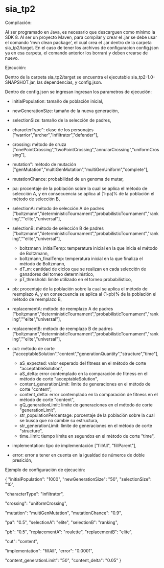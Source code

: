 # sia_tp2
Compilación:

Al ser programado en Java, es necesario que descarguen como mínimo la SDK 8.
Al ser un proyecto Maven, para compilar y crear el .jar se debe usar el comando 'mvn clean package', el cual crea el .jar dentro de la carpeta sia_tp2/target.
En el caso de tener los archivos de configuracion config.json ya en esa carpeta, el comando anterior los borrará y deben crearse de nuevo.

Ejecución:

Dentro de la carpeta sia_tp2/target se encuentra el ejecutable sia_tp2-1.0-SNAPSHOT.jar, las dependencias, y config.json. 

Dentro de config.json se ingresan ingresan los parametros de ejecución:
  - initialPopulation: tamaño de población inicial,
  - newGenerationSize: tamaño de la nueva generación,
  - selectionSize: tamaño de la selección de padres,
  - characterType": clase de los personajes ["warrior","archer","infiltrator","defender"],

   - crossing: método de cruza ["onePointCrossing","twoPointCrossing","annularCrossing","uniformCrossing"],
   - mutation": método de mutación ["genMutation","multiGenMutation","multiGenUniform","complete"],
   - mutationChance: probabilidad de un genoma de mutar,

  - pa: procentaje de la población sobre la cual se aplica el método de selección A, y
        en consecuencia se aplica al (1-pa)% de la población el método de selección B,
  - selectionA: método de selección A de padres ["boltzmann","deterministicTournament","probabilisticTournament","ranking",""elite","universal"],
  - selectionB: método de selección B de padres ["boltzmann","deterministicTournament","probabilisticTournament","ranking",""elite","universal"],
    - boltzmann_initialTemp: temperatura inicial en la que inicia el método de Boltzmann,
    - boltzmann_finalTemp: temperatura inicial en la que finaliza el método de Boltzmann,
    - dT_m: cantidad de ciclos que se realizan en cada selección de ganadores del torneo determinístico,
    - pT_threshold: límite utilizado en el torneo probabilístico,
    
  - pb: procentaje de la población sobre la cual se aplica el método de reemplazo A, y
        en consecuencia se aplica al (1-pb)% de la población el método de reemplazo B,
  - replacementA: método de reemplazo A de padres ["boltzmann","deterministicTournament","probabilisticTournament","ranking",""elite","universal"],
  - replacementB: método de reemplazo B de padres ["boltzmann","deterministicTournament","probabilisticTournament","ranking",""elite","universal"],

  - cut: método de corte ["acceptableSolution","content","generationQuantity","structure","time"],
    - aS_expected: valor esperado del fitness en el método de corte "acceptableSolution",
    - aS_delta: error contemplado en la comparación de fitness en el método de corte "acceptableSolution",
    - content_generationLimit: límite de generaciones en el método de corte "content",
    - content_delta: error contemplado en la comparación de fitness en el método de corte "content",
    - gQ_generationLimit: límite de generaciones en el método de corte "generationLimit",
    - str_populationPercentage: porcentaje de la población sobre la cual se busca que no cambie su estructura,
    - str_generationLimit: límite de generaciones en el método de corte "structure",
    - time_limit: tiempo límite en segundos en el método de corte "time",
    
   - implementation: tipo de implementación ["fillAll", "fillParent"], 
   - error: error a tener en cuenta en la igualdad de números de doble presición, 




Ejemplo de configuración de ejecución:

{
  "initialPopulation": "1000",
  "newGenerationSize": "50",
  "selectionSize": "10",

  "characterType": "infiltrator",

  "crossing": "uniformCrossing",

  "mutation": "multiGenMutation",
  "mutationChance": "0.9",

  "pa": "0.5",
  "selectionA": "elite",
  "selectionB": "ranking",

  "pb": "0.5",
  "replacementA": "roulette",
  "replacementB": "elite",

  "cut": "content",

  "implementation": "fillAll",
  "error": "0.0001",
  
  "content_generationLimit": "50",
  "content_delta": "0.05"
}
